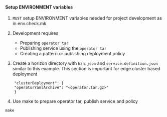 #### Setup ENVIRONMENT variables

1. `MUST` setup ENVIRONMENT variables needed for project development as in env.check.mk

2. Development requires 
   - Preparing `operator tar`
   - Publishing service using the `operator tar` 
   - Creating a pattern or publishing deployment policy

3. Create a horizon directory with `hzn.json` and `service.definition.json` similar to this example. This section is important for edge cluster based deployment 
```
    "clusterDeployment": {
	"operatorYamlArchive": "<operator.tar.gz>"
    }
```

4. Use make to prepare operator tar, publish service and policy

```
make
```
